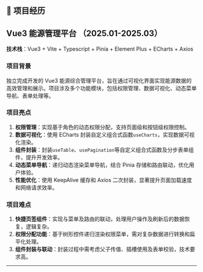 ## 🚀 项目经历

## Vue3 能源管理平台 （2025.01-2025.03）

**技术栈**：Vue3 + Vite + Typescript + Pinia + Element Plus + ECharts + Axios

### 项目背景

独立完成开发的 Vue3 能源综合管理平台，旨在通过可视化界面实现能源数据的高效管理和展示。项目涉及多个功能模块，包括权限管理、数据可视化、动态菜单导航、表单处理等。

### 项目亮点

1. **权限管理**：实现基于角色的动态权限分配，支持页面级和按钮级权限控制。
2. **数据可视化**：使用 ECharts 封装自定义组合式函数`useCharts`，实现数据可视化渲染。
3. **组件封装**：封装`useTable`、`usePagination`等自定义组合式函数及分步表单组件，提升开发效率。
4. **动态菜单导航**：递归动态渲染菜单导航，结合 Pinia 存储和路由联动，优化用户体验。
5. **性能优化**：使用 KeepAlive 缓存和 Axios 二次封装，显著提升页面加载速度和网络请求效率。

### 项目难点

1. **快捷页签组件**：实现与菜单及路由的联动，处理用户操作及刷新后的数据恢复，逻辑复杂。
2. **权限分配功能**：基于树形控件递归渲染权限菜单，需对复杂数据进行转换和扁平化处理。
3. **组件封装与联动**：封装过程中需考虑父子传值、插槽使用及表单校验，技术要求高。

---
